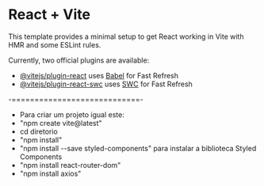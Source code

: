 # React + Vite

This template provides a minimal setup to get React working in Vite with HMR and some ESLint rules.

Currently, two official plugins are available:

- [@vitejs/plugin-react](https://github.com/vitejs/vite-plugin-react/blob/main/packages/plugin-react/README.md) uses [Babel](https://babeljs.io/) for Fast Refresh
- [@vitejs/plugin-react-swc](https://github.com/vitejs/vite-plugin-react-swc) uses [SWC](https://swc.rs/) for Fast Refresh

-============================-

- Para criar um projeto igual este:
- "npm create vite@latest"
- cd diretorio
- "npm install"
- "npm install --save styled-components" para instalar a biblioteca Styled Components
- "npm install react-router-dom"
- "npm install axios"
